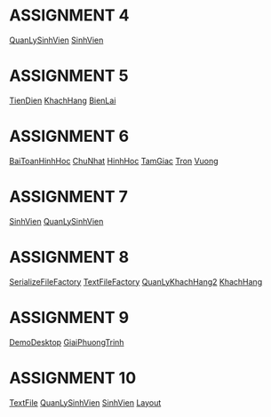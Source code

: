 <html>
<body>
<h1>ASSIGNMENT 4</h1>
<a href="https://github.com/FASTTRACKSE/FFSE1703.JavaCore/blob/master/Assignments/Chuong/Assignment4/src/fasttrack/assignment4/main/QuanLySinhVien.java" >QuanLySinhVien</a>
<a href="https://github.com/FASTTRACKSE/FFSE1703.JavaCore/blob/master/Assignments/Chuong/Assignment4/src/fasttrack/assignment4/model/SinhVien.java" >SinhVien</a>
<h1>ASSIGNMENT 5 </h1>
<a href="https://github.com/FASTTRACKSE/FFSE1703.JavaCore/blob/master/Assignments/Chuong/Assignment5/src/fasttrack/assignment5/main/TienDien.java" >TienDien</a>
<a href="https://github.com/FASTTRACKSE/FFSE1703.JavaCore/blob/master/Assignments/Chuong/Assignment5/src/fasttrack/assignment5/model/KhachHang.java">KhachHang</a>
<a href="https://github.com/FASTTRACKSE/FFSE1703.JavaCore/blob/master/Assignments/Chuong/Assignment5/src/fasttrack/assignment5/model/BienLai.java">BienLai</a> 
<h1>ASSIGNMENT 6</h1>
<a href="https://github.com/FASTTRACKSE/FFSE1703.JavaCore/blob/master/Assignments/Chuong/Assignment6/src/fasttrack/assignment6/main/BaiToanHinhHoc.java">BaiToanHinhHoc</a>
<a href="https://github.com/FASTTRACKSE/FFSE1703.JavaCore/blob/master/Assignments/Chuong/Assignment6/src/fasttrack/assignment6/model/ChuNhat.java">ChuNhat</a>
<a href="https://github.com/FASTTRACKSE/FFSE1703.JavaCore/blob/master/Assignments/Chuong/Assignment6/src/fasttrack/assignment6/model/HinhHoc.java">HinhHoc</a>  
<a href="https://github.com/FASTTRACKSE/FFSE1703.JavaCore/blob/master/Assignments/Chuong/Assignment6/src/fasttrack/assignment6/model/TamGiac.java">TamGiac</a>  
<a href="https://github.com/FASTTRACKSE/FFSE1703.JavaCore/blob/master/Assignments/Chuong/Assignment6/src/fasttrack/assignment6/model/Tron.java">Tron</a>  
<a href="https://github.com/FASTTRACKSE/FFSE1703.JavaCore/blob/master/Assignments/Chuong/Assignment6/src/fasttrack/assignment6/model/Vuong.java">Vuong</a>
<h1>ASSIGNMENT 7</h1>
<a href="https://github.com/FASTTRACKSE/FFSE1703.JavaCore/blob/master/Assignments/Chuong/Assignment7/src/fasttrack/assignment7/model/SinhVien.java">SinhVien</a>
<a href="https://github.com/FASTTRACKSE/FFSE1703.JavaCore/blob/master/Assignments/Chuong/Assignment7/src/fasttrack/assignment7/main/QuanLySinhVien.java">QuanLySinhVien</a>
  <h1>ASSIGNMENT 8</h1>
<a href="https://github.com/FASTTRACKSE/FFSE1703.JavaCore/blob/master/Assignments/Chuong/Assignment8/src/fasttrackse/fileiosample/io/SerializeFileFactory.java">SerializeFileFactory</a>
<a href="https://github.com/FASTTRACKSE/FFSE1703.JavaCore/blob/master/Assignments/Chuong/Assignment8/src/fasttrackse/fileiosample/io/TextFileFactory.java">TextFileFactory</a>
<a href="https://github.com/FASTTRACKSE/FFSE1703.JavaCore/blob/master/Assignments/Chuong/Assignment8/src/fasttrackse/fileiosample/main/QuanLyKhachHang2.java">QuanLyKhachHang2</a>
<a href="https://github.com/FASTTRACKSE/FFSE1703.JavaCore/blob/master/Assignments/Chuong/Assignment8/src/fasttrackse/fileiosample/model/KhachHang.java">KhachHang</a>
<h1>ASSIGNMENT 9</h1>
<a href="https://github.com/FASTTRACKSE/FFSE1703.JavaCore/blob/master/Assignments/Chuong/Assignment9/src/assignment9/ui/DemoDesktop.java">DemoDesktop</a>
<a href="https://github.com/FASTTRACKSE/FFSE1703.JavaCore/blob/master/Assignments/Chuong/Assignment9/src/assignment9/main/GiaiPhuongTrinh.java">GiaiPhuongTrinh</a>
<h1>ASSIGNMENT 10</h1>
<a href="https://github.com/FASTTRACKSE/FFSE1703.JavaCore/blob/master/Assignments/Chuong/Assignment10/src/fasttrack/assignment10/io/TextFile.java">TextFile</a>
<a href="https://github.com/FASTTRACKSE/FFSE1703.JavaCore/blob/master/Assignments/Chuong/Assignment10/src/fasttrack/assignment10/main/QuanLySinhVien.java">QuanLySinhVien</a>
<a href="https://github.com/FASTTRACKSE/FFSE1703.JavaCore/blob/master/Assignments/Chuong/Assignment10/src/fasttrack/assignment10/model/SinhVien.java">SinhVien</a>
<a href="https://github.com/FASTTRACKSE/FFSE1703.JavaCore/blob/master/Assignments/Chuong/Assignment10/src/fasttrack/assignment10/ui/Layout.java">Layout</a>
</body>
</html>
